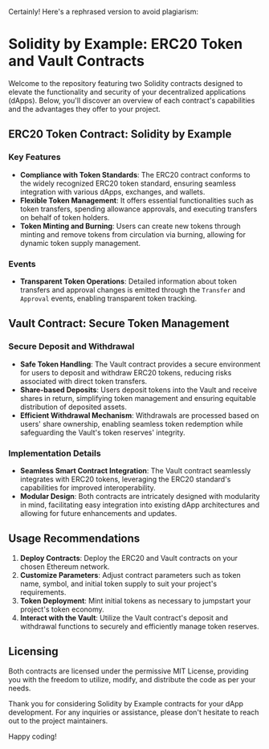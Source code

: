 Certainly! Here's a rephrased version to avoid plagiarism:

# Solidity by Example: ERC20 Token and Vault Contracts

Welcome to the repository featuring two Solidity contracts designed to elevate the functionality and security of your decentralized applications (dApps). Below, you'll discover an overview of each contract's capabilities and the advantages they offer to your project.

## ERC20 Token Contract: Solidity by Example

### Key Features
- **Compliance with Token Standards**: The ERC20 contract conforms to the widely recognized ERC20 token standard, ensuring seamless integration with various dApps, exchanges, and wallets.
- **Flexible Token Management**: It offers essential functionalities such as token transfers, spending allowance approvals, and executing transfers on behalf of token holders.
- **Token Minting and Burning**: Users can create new tokens through minting and remove tokens from circulation via burning, allowing for dynamic token supply management.

### Events
- **Transparent Token Operations**: Detailed information about token transfers and approval changes is emitted through the `Transfer` and `Approval` events, enabling transparent token tracking.

## Vault Contract: Secure Token Management

### Secure Deposit and Withdrawal
- **Safe Token Handling**: The Vault contract provides a secure environment for users to deposit and withdraw ERC20 tokens, reducing risks associated with direct token transfers.
- **Share-based Deposits**: Users deposit tokens into the Vault and receive shares in return, simplifying token management and ensuring equitable distribution of deposited assets.
- **Efficient Withdrawal Mechanism**: Withdrawals are processed based on users' share ownership, enabling seamless token redemption while safeguarding the Vault's token reserves' integrity.

### Implementation Details
- **Seamless Smart Contract Integration**: The Vault contract seamlessly integrates with ERC20 tokens, leveraging the ERC20 standard's capabilities for improved interoperability.
- **Modular Design**: Both contracts are intricately designed with modularity in mind, facilitating easy integration into existing dApp architectures and allowing for future enhancements and updates.

## Usage Recommendations
1. **Deploy Contracts**: Deploy the ERC20 and Vault contracts on your chosen Ethereum network.
2. **Customize Parameters**: Adjust contract parameters such as token name, symbol, and initial token supply to suit your project's requirements.
3. **Token Deployment**: Mint initial tokens as necessary to jumpstart your project's token economy.
4. **Interact with the Vault**: Utilize the Vault contract's deposit and withdrawal functions to securely and efficiently manage token reserves.

## Licensing
Both contracts are licensed under the permissive MIT License, providing you with the freedom to utilize, modify, and distribute the code as per your needs.

Thank you for considering Solidity by Example contracts for your dApp development. For any inquiries or assistance, please don't hesitate to reach out to the project maintainers.

Happy coding!
